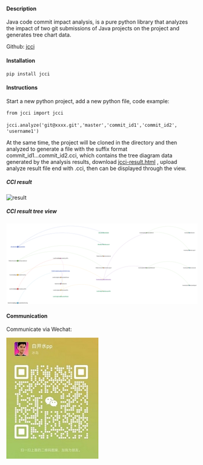 #### Description
Java code commit impact analysis, is a pure python library that analyzes the impact of two git submissions of Java projects on the project and generates tree chart data.

Github: [jcci](https://github.com/baikaishuipp/jcci)
#### Installation
```
pip install jcci
```

#### Instructions
Start a new python project, add a new python file, code example:

```
from jcci import jcci

jcci.analyze('git@xxxx.git','master','commit_id1','commit_id2', 'username1')
```

At the same time, the project will be cloned in the directory and then analyzed to generate a file with the suffix format commit_id1...commit_id2.cci, which contains the tree diagram data generated by the analysis results, download [jcci-result.html](https://github.com/baikaishuipp/jcci/blob/main/jcci-result.html) , upload analyze result file end with .cci, then can be displayed through the view.

##### CCI result
![result](https://raw.githubusercontent.com/baikaishuipp/jcci/main/images/cci-result.png)

##### CCI result tree view
![treeView](https://raw.githubusercontent.com/baikaishuipp/jcci/main/images/cii-result-tree.png)

#### Communication
Communicate via Wechat:

![communicate via Wechat](https://raw.githubusercontent.com/baikaishuipp/jcci/main/images/wechat.jpg) 
